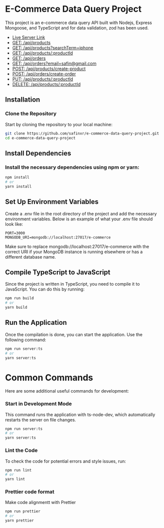 
# E-Commerce Data Query Project

This project is an e-commerce data query API built with Nodejs, Express Mongoose, and TypeScript and for data validation, zod has been used.


- [Live Server Link](https://e-commerce-data-query-project.vercel.app/)
- [GET: /api/products](https://e-commerce-data-query-project.vercel.app/api/products)
- [GET: /api/products?searchTerm=iphone](https://e-commerce-data-query-project.vercel.app/api/products?searchTerm=iphone)
- [GET: /api/products/:productId](https://e-commerce-data-query-project.vercel.app/api/products/:664dcc6dbc9e0cf5d5993297)
- [GET: /api/orders](https://e-commerce-data-query-project.vercel.app/api/orders)
- [GET: /api/orders?email=safin@gmail.com](https://e-commerce-data-query-project.vercel.app/api/orders?email=safin@gmail.com)
- [POST: /api/products/create-product](https://e-commerce-data-query-project.vercel.app/api/products/create-product)
- [POST: /api/orders/create-order](https://e-commerce-data-query-project.vercel.app/api/orders/create-order)
- [PUT: /api/products/:productId](https://e-commerce-data-query-project.vercel.app/api/products/:664dcc6dbc9e0cf5d5993297)
- [DELETE: /api/products/:productId](https://e-commerce-data-query-project.vercel.app/api/products/:664dcc6dbc9e0cf5d5993297)



## Installation

### Clone the Repository

Start by cloning the repository to your local machine:
```bash
git clone https://github.com/safinxr/e-commerce-data-query-project.git
cd e-commerce-data-query-project
```


## Install Dependencies


### Install the necessary dependencies using npm or yarn:

```bash
npm install
# or
yarn install
```

## Set Up Environment Variables

Create a .env file in the root directory of the project and add the necessary environment variables. Below is an example of what your .env file should look like:

```plaintext
PORT=3000
MONGODB_URI=mongodb://localhost:27017/e-commerce

```

Make sure to replace mongodb://localhost:27017/e-commerce with the correct URI if your MongoDB instance is running elsewhere or has a different database name.
## Compile TypeScript to JavaScript

Since the project is written in TypeScript, you need to compile it to JavaScript. You can do this by running:

```bash
npm run build
# or
yarn build
```
## Run the Application

Once the compilation is done, you can start the application. Use the following command:

```bash
npm run server:ts
# or
yarn server:ts
```

# Common Commands

Here are some additional useful commands for development:

### Start in Development Mode

This command runs the application with ts-node-dev, which automatically restarts the server on file changes.

```bash
npm run server:ts
# or
yarn server:ts
```

### Lint the Code

To check the code for potential errors and style issues, run:

```bash
npm run lint
# or
yarn lint
```
### Prettier code format

Make code alignmentt with Prettier
```bash
npm run prettier
# or
yarn prettier
```

